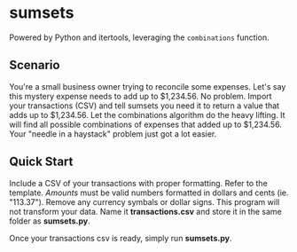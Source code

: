 # sumsets
Powered by Python and itertools, leveraging the `combinations` function.

## Scenario
You're a small business owner trying to reconcile some expenses. Let's say this mystery expense needs to add up to $1,234.56. No problem. Import your transactions (CSV) and tell sumsets you need it to return a value that adds up to $1,234.56. Let the combinations algorithm do the heavy lifting. It will find all possible combinations of expenses that added up to $1,234.56. Your "needle in a haystack" problem just got a lot easier.

## Quick Start
Include a CSV of your transactions with proper formatting. Refer to the template. *Amounts* must be valid numbers formatted in dollars and cents (ie. "113.37"). Remove any currency symbals or dollar signs. This program will not transform your data. Name it **transactions.csv** and store it in the same folder as **sumsets.py**.

Once your transactions csv is ready, simply run **sumsets.py**.
